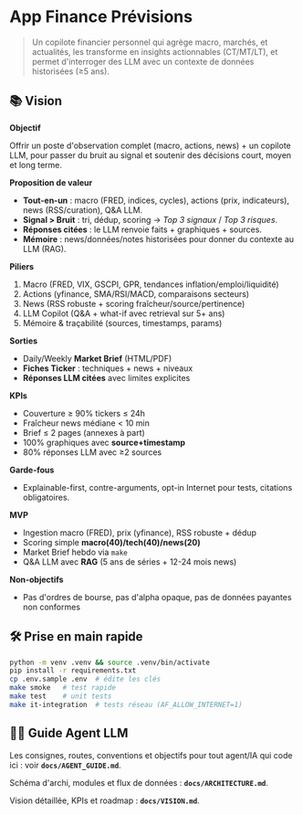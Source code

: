 # App Finance Prévisions

> Un copilote financier personnel qui agrège macro, marchés, et actualités, les transforme en insights actionnables (CT/MT/LT), et permet d'interroger des LLM avec un contexte de données historisées (≥5 ans).


## 📚 Vision

**Objectif**

Offrir un poste d'observation complet (macro, actions, news) + un copilote LLM, pour passer du bruit au signal et soutenir des décisions court, moyen et long terme.

**Proposition de valeur**
- **Tout-en-un** : macro (FRED, indices, cycles), actions (prix, indicateurs), news (RSS/curation), Q&A LLM.
- **Signal > Bruit** : tri, dédup, scoring → *Top 3 signaux* / *Top 3 risques*.
- **Réponses citées** : le LLM renvoie faits + graphiques + sources.
- **Mémoire** : news/données/notes historisées pour donner du contexte au LLM (RAG).

**Piliers**
1. Macro (FRED, VIX, GSCPI, GPR, tendances inflation/emploi/liquidité)
2. Actions (yfinance, SMA/RSI/MACD, comparaisons secteurs)
3. News (RSS robuste + scoring fraîcheur/source/pertinence)
4. LLM Copilot (Q&A + what-if avec retrieval sur 5+ ans)
5. Mémoire & traçabilité (sources, timestamps, params)

**Sorties**
- Daily/Weekly **Market Brief** (HTML/PDF)
- **Fiches Ticker** : techniques + news + niveaux
- **Réponses LLM citées** avec limites explicites

**KPIs**
- Couverture ≥ 90% tickers ≤ 24h
- Fraîcheur news médiane < 10 min
- Brief ≤ 2 pages (annexes à part)
- 100% graphiques avec **source+timestamp**
- 80% réponses LLM avec ≥2 sources

**Garde-fous**
- Explainable-first, contre-arguments, opt-in Internet pour tests, citations obligatoires.

**MVP**
- Ingestion macro (FRED), prix (yfinance), RSS robuste + dédup
- Scoring simple **macro(40)/tech(40)/news(20)**
- Market Brief hebdo via `make`
- Q&A LLM avec **RAG** (5 ans de séries + 12-24 mois news)

**Non-objectifs**
- Pas d'ordres de bourse, pas d'alpha opaque, pas de données payantes non conformes


## 🛠️ Prise en main rapide

```bash
python -m venv .venv && source .venv/bin/activate
pip install -r requirements.txt
cp .env.sample .env  # édite les clés
make smoke   # test rapide
make test    # unit tests
make it-integration  # tests réseau (AF_ALLOW_INTERNET=1)
```


## 👨‍💻 Guide Agent LLM

Les consignes, routes, conventions et objectifs pour tout agent/IA qui code ici : voir **`docs/AGENT_GUIDE.md`**.

Schéma d'archi, modules et flux de données : **`docs/ARCHITECTURE.md`**.

Vision détaillée, KPIs et roadmap : **`docs/VISION.md`**.
